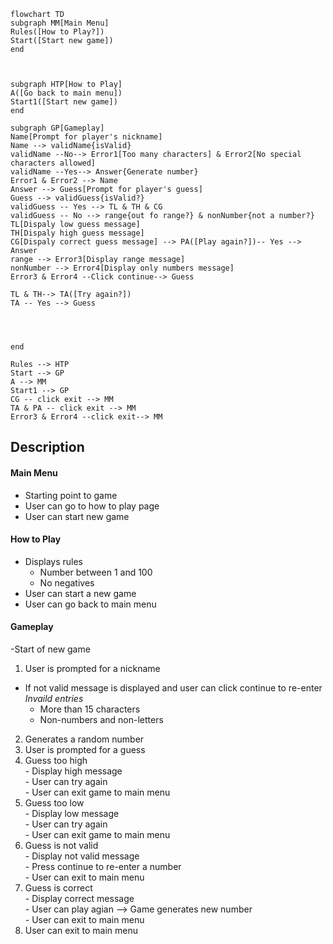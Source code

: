 ```mermaid
flowchart TD
subgraph MM[Main Menu]
Rules([How to Play?])
Start([Start new game])
end



subgraph HTP[How to Play]
A([Go back to main menu])
Start1([Start new game])
end

subgraph GP[Gameplay]
Name[Prompt for player's nickname]
Name --> validName{isValid}
validName --No--> Error1[Too many characters] & Error2[No special characters allowed]
validName --Yes--> Answer{Generate number}
Error1 & Error2 --> Name
Answer --> Guess[Prompt for player's guess]
Guess --> validGuess{isValid?}
validGuess -- Yes --> TL & TH & CG
validGuess -- No --> range{out fo range?} & nonNumber{not a number?}
TL[Dispaly low guess message]
TH[Dispaly high guess message]
CG[Dispaly correct guess message] --> PA([Play again?])-- Yes --> Answer
range --> Error3[Display range message]
nonNumber --> Error4[Display only numbers message]
Error3 & Error4 --Click continue--> Guess

TL & TH--> TA([Try again?])
TA -- Yes --> Guess




end

Rules --> HTP
Start --> GP
A --> MM
Start1 --> GP
CG -- click exit --> MM
TA & PA -- click exit --> MM
Error3 & Error4 --click exit--> MM
```

Description
---

#### Main Menu
- Starting point to game
- User can go to how to play page
- User can start new game

#### How to Play
- Displays rules
  - Number between 1 and 100
  - No negatives
- User can start a new game
- User can go back to main menu

#### Gameplay
-Start of new game
1. User is prompted for a nickname
  - If not valid message is displayed and user can click continue to re-enter  
    *Invaild entries*
    - More than 15 characters
    - Non-numbers and non-letters
2. Generates a random number
3. User is prompted for a guess
  1. Guess too high  
    - Display high message  
    - User can try again  
    - User can exit game to main menu  
  2. Guess too low  
    - Display low message  
    - User can try again  
    - User can exit game to main menu
  3. Guess is not valid  
    - Display not valid message  
    - Press continue to re-enter a number  
    - User can exit to main menu  
  4. Guess is correct  
    - Display correct message  
    - User can play agian --> Game generates new number  
    - User can exit to main menu  
  5. User can exit to main menu

  
